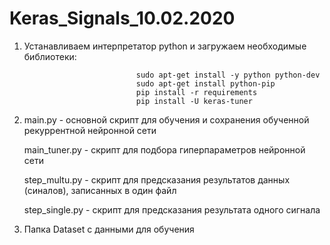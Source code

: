 # Keras_Signals_10.02.2020

1. Устанавливаем интерпретатор python и загружаем необходимые библиотеки:

                                sudo apt-get install -y python python-dev
                                sudo apt-get install python-pip
                                pip install -r requirements
                                pip install -U keras-tuner

2. main.py - основной скрипт для обучения и сохранения обученной рекуррентной нейронной сети

   main_tuner.py - скрипт для подбора гиперпараметров нейронной сети
   
   step_multu.py - скрипт для предсказания результатов данных (синалов), записанных в один файл
   
   step_single.py - скрипт для предсказания результата одного сигнала

3. Папка Dataset с данными для обучения
